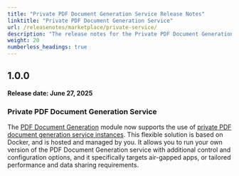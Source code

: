 ```yaml
---
title: "Private PDF Document Generation Service Release Notes"
linktitle: "Private PDF Document Generation Service"
url: /releasenotes/marketplace/private-service/
description: "The release notes for the Private PDF Document Generation Service, with details on new features, bug fixes, and known issues."
weight: 20
numberless_headings: true
---
```


## 1.0.0

**Release date: June 27, 2025**

### Private PDF Document Generation Service

The [PDF Document Generation](/appstore/modules/document-generation/) module now supports the use of [private PDF document generation service instances](/appstore/modules/private-document-generation-service/). This flexible solution is based on Docker, and is hosted and managed by you. It allows you to run your own version of the PDF Document Generation service with additional control and configuration options, and it specifically targets air-gapped apps, or tailored performance and data sharing requirements.